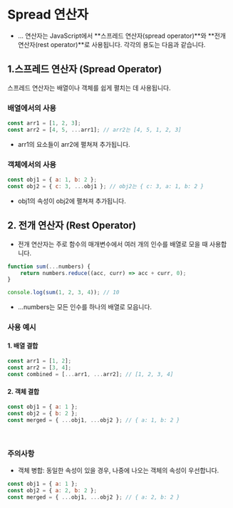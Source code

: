 

# Spread 연산자
- ... 연산자는 JavaScript에서 **스프레드 연산자(spread operator)**와 **전개 연산자(rest operator)**로 사용됩니다. 각각의 용도는 다음과 같습니다.

## 1.스프레드 연산자 (Spread Operator)
   스프레드 연산자는 배열이나 객체를 쉽게 펼치는 데 사용됩니다.

### 배열에서의 사용

```javascript
const arr1 = [1, 2, 3];
const arr2 = [4, 5, ...arr1]; // arr2는 [4, 5, 1, 2, 3]
```


- arr1의 요소들이 arr2에 펼쳐져 추가됩니다.

### 객체에서의 사용 

```javascript
const obj1 = { a: 1, b: 2 };
const obj2 = { c: 3, ...obj1 }; // obj2는 { c: 3, a: 1, b: 2 }
```

- obj1의 속성이 obj2에 펼쳐져 추가됩니다.

## 2. 전개 연산자 (Rest Operator)
- 전개 연산자는 주로 함수의 매개변수에서 여러 개의 인수를 배열로 모을 때 사용합니다.

```javascript
function sum(...numbers) {
    return numbers.reduce((acc, curr) => acc + curr, 0);
}

console.log(sum(1, 2, 3, 4)); // 10
```


- ...numbers는 모든 인수를 하나의 배열로 모읍니다.


### 사용 예시

#### 1. 배열 결합
```javascript
const arr1 = [1, 2];
const arr2 = [3, 4];
const combined = [...arr1, ...arr2]; // [1, 2, 3, 4]
```

#### 2. 객체 결합 
```javascript
const obj1 = { a: 1 };
const obj2 = { b: 2 };
const merged = { ...obj1, ...obj2 }; // { a: 1, b: 2 }
```

<br>

### 주의사항
-  객체 병합: 동일한 속성이 있을 경우, 나중에 나오는 객체의 속성이 우선합니다.
```javascript
const obj1 = { a: 1 };
const obj2 = { a: 2, b: 2 };
const merged = { ...obj1, ...obj2 }; // { a: 2, b: 2 }
```